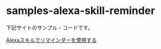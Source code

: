 # samples-alexa-skill-reminder
下記サイトのサンプル・コードです。

[Alexaスキルでリマインダーを使用する](https://pvision.jp/tech/2021/03/28/alexa%e3%82%b9%e3%82%ad%e3%83%ab%e3%81%a7%e3%83%aa%e3%83%9e%e3%82%a4%e3%83%b3%e3%83%80%e3%83%bc%e3%82%92%e4%bd%bf%e7%94%a8%e3%81%99%e3%82%8b/)
